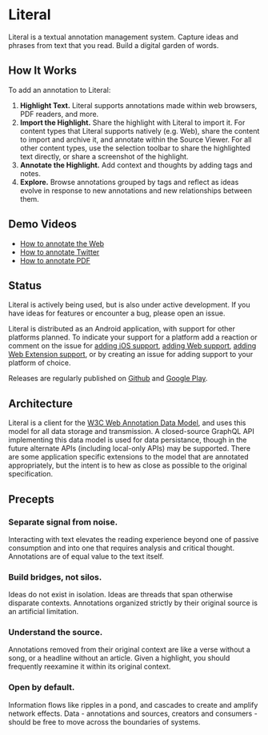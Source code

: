 # Literal

Literal is a textual annotation management system. Capture ideas and phrases from text that you read. Build a digital garden of words.

## How It Works

To add an annotation to Literal:

1. **Highlight Text.** Literal supports annotations made within web browsers, PDF readers, and more.
2. **Import the Highlight.** Share the highlight with Literal to import it. For content types that Literal supports natively (e.g. Web), share the content to import and archive it, and annotate within the Source Viewer. For all other content types, use the selection toolbar to share the highlighted text directly, or share a screenshot of the highlight.
3. **Annotate the Highlight.** Add context and thoughts by adding tags and notes.
4. **Explore.** Browse annotations grouped by tags and reflect as ideas evolve in response to new annotations and new relationships between them.

## Demo Videos

- [How to annotate the Web](https://www.youtube.com/watch?v=nH1ukQY3Ia8)
- [How to annotate Twitter](https://www.youtube.com/watch?v=s7hps6_4VTU)
- [How to annotate PDF](https://www.youtube.com/watch?v=9NurlekUeZ8)

## Status

Literal is actively being used, but is also under active development. If you have ideas for features or encounter a bug, please open an issue.

Literal is distributed as an Android application, with support for other platforms planned. To indicate your support for a platform add a reaction or comment on the issue for [adding iOS support](https://github.com/literal-io/literal/issues/81), [adding Web support](https://github.com/literal-io/literal/issues/82), [adding Web Extension support](https://github.com/literal-io/literal/issues/83), or by creating an issue for adding support to your platform of choice.

Releases are regularly published on [Github](https://github.com/literal-io/literal/releases) and [Google Play](https://play.google.com/store/apps/details?id=io.literal).

## Architecture

Literal is a client for the [W3C Web Annotation Data Model](https://www.w3.org/TR/annotation-model/), and uses this model for all data storage and transmission. A closed-source GraphQL API implementing this data model is used for data persistance, though in the future alternate APIs (including local-only APIs) may be supported. There are some application specific extensions to the model that are annotated appropriately, but the intent is to hew as close as possible to the original specification.

## Precepts

### Separate signal from noise.

Interacting with text elevates the reading experience beyond one of passive consumption and into one that requires analysis and critical thought. Annotations are of equal value to the text itself.

### Build bridges, not silos.

Ideas do not exist in isolation. Ideas are threads that span otherwise disparate contexts. Annotations organized strictly by their original source is an artificial limitation.

### Understand the source.

Annotations removed from their original context are like a verse without a song, or a headline without an article. Given a highlight, you should frequently reexamine it within its original context.

### Open by default.

Information flows like ripples in a pond, and cascades to create and amplify network effects. Data - annotations and sources, creators and consumers - should be free to move across the boundaries of systems.
